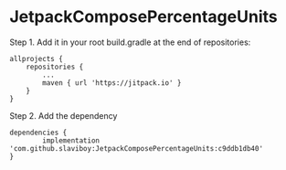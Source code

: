 # JetpackComposePercentageUnits

Step 1.
Add it in your root build.gradle at the end of repositories:

	allprojects {
		repositories {
			...
			maven { url 'https://jitpack.io' }
		}
	}
  
Step 2. Add the dependency

	dependencies {
	        implementation 'com.github.slaviboy:JetpackComposePercentageUnits:c9ddb1db40'
	}

